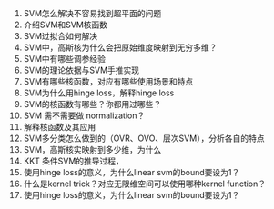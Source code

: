 1. SVM怎么解决不容易找到超平面的问题
2. 介绍SVM和SVM核函数
3. SVM过拟合如何解决
4. SVM中，高斯核为什么会把原始维度映射到无穷多维？
5. SVM中有哪些调参经验
6. SVM的理论依据与SVM手推实现
7. SVM有哪些核函数，对应有哪些使用场景和特点
8. SVM为什么用hinge loss，解释hinge loss
9. SVM的核函数有哪些？你都用过哪些？
10. SVM 需不需要做 normalization？
11. 解释核函数及其应用
12. SVM多分类怎么做到的（OVR、OVO、层次SVM），分析各自的特点
13. SVM，高斯核实映射到多少维，为什么
14. KKT 条件SVM的推导过程，
15. 使用hinge loss的意义，为什么linear svm的bound要设为1？
16. 什么是kernel trick？对应无限维空间可以使用哪种kernel function？
17. 使用hinge loss的意义，为什么linear svm的bound要设为1？